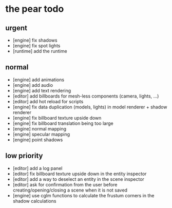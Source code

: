 # the pear todo

## urgent

- [engine] fix shadows
- [engine] fix spot lights
- [runtime] add the runtime

## normal

- [engine] add animations
- [engine] add audio
- [engine] add text rendering
- [editor] add billboards for mesh-less components (camera, lights, ...)
- [editor] add hot reload for scripts
- [engine] fix data duplication (models, lights) in model renderer + shadow renderer
- [engine] fix billboard texture upside down
- [engine] fix billboard translation being too large
- [engine] normal mapping
- [engine] specular mapping
- [engine] point shadows

## low priority

- [editor] add a log panel
- [editor] fix billboard texture upside down in the entity inspector
- [editor] add a way to deselect an entity in the scene inspector
- [editor] ask for confirmation from the user before creating/opening/closing a scene when it is not saved
- [engine] use cglm functions to calculate the frustum corners in the shadow calculations
